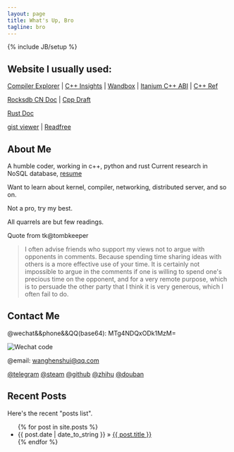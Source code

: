 ```yaml
---
layout: page
title: What's Up, Bro
tagline: bro
---
```

{% include JB/setup %}

## Website I usually  used:

[Compiler Explorer](https://godbolt.org/) | [C++ Insights](https://cppinsights.io/) | [Wandbox](https://wandbox.org/) | [Itanium C++ ABI](https://itanium-cxx-abi.github.io/cxx-abi/abi.html#acknowledgements) | [C++ Ref](http://zh.cppreference.com/w/%E9%A6%96%E9%A1%B5)

[Rocksdb CN Doc](https://wanghenshui.github.io/rocksdb-doc-cn/) | [Cpp Draft](https://wanghenshui.github.io/cppwp/)

[Rust Doc](https://doc.rust-lang.org/std/)

[gist viewer](https://wanghenshui.github.io/gist-viewer/) | [Readfree](https://readfree.me/)

## About Me

A humble coder, working in c++, python and rust
Current research in NoSQL database, [resume](https://wanghenshui.github.io/resume/)

Want to learn about kernel, compiler, networking, distributed server, and so on.

Not a pro, try my best.

All quarrels are but few readings.

 Quote from tk@tombkeeper
> I often advise friends who support my views not to argue with opponents in comments. 
> Because spending time sharing ideas with others is a more effective use of your time. 
> It is certainly not impossible to argue in the comments 
> if one is willing to spend one's precious time on the opponent, 
> and for a very remote purpose, which is to persuade the other party 
> that I think it is very generous, which I often fail to do.



## Contact Me

@wechat&&phone&&QQ(base64): MTg4NDQxODk1MzM= 

![Wechat code](https://wanghenshui.github.io/assets/0-1552008412820.jpg)

@email: wanghenshui@qq.com

[@telegram](http://t.me/wanghenshui) 
[@steam](https://steamcommunity.com/id/wanghenshui/) 
[@github]( https://github.com/wanghenshui/) 
[@zhihu](https://zhuanlan.zhihu.com/jieyaren) 
[@douban]( https://www.douban.com/people/61740133/) 





## Recent Posts

Here's the recent "posts list".

<ul class="posts">
  {% for post in site.posts %}
    <li><span>{{ post.date | date_to_string }}</span> &raquo; <a href="{{ BASE_PATH }}{{ post.url }}">{{ post.title }}</a></li>
  {% endfor %}
</ul>
